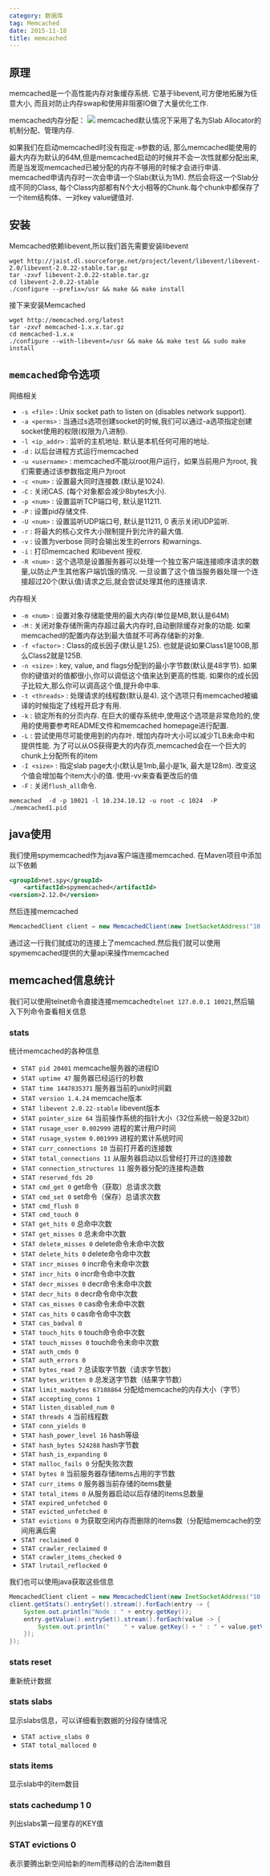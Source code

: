 ```yaml
---
category: 数据库
tag: Memcached
date: 2015-11-18
title: memcached
---
```

## 原理
memcached是一个高性能内存对象缓存系统. 它基于libevent,可方便地拓展为任意大小, 而且对防止内存swap和使用非阻塞IO做了大量优化工作.

memcached内存分配：
![](https://raw.githubusercontent.com/yu66/blog-website/images/memcached/20120314163538_438.png)
memcached默认情况下采用了名为Slab Allocator的机制分配、管理内存.

如果我们在启动memcached时没有指定`-m`参数的话, 那么memcached能使用的最大内存为默认的64M,但是memcached启动的时候并不会一次性就都分配出来,而是当发现memcached已被分配的内存不够用的时候才会进行申请. memcached申请内存时一次会申请一个Slab(默认为1M). 然后会将这一个Slab分成不同的Class, 每个Class内部都有N个大小相等的Chunk.每个chunk中都保存了一个item结构体、一对key value键值对.

## 安装
Memcached依赖libevent,所以我们首先需要安装libevent
```shell
wget http://jaist.dl.sourceforge.net/project/levent/libevent/libevent-2.0/libevent-2.0.22-stable.tar.gz
tar -zxvf libevent-2.0.22-stable.tar.gz
cd libevent-2.0.22-stable
./configure --prefix=/usr && make && make install
```
接下来安装Memcached
```shell
wget http://memcached.org/latest
tar -zxvf memcached-1.x.x.tar.gz
cd memcached-1.x.x
./configure --with-libevent=/usr && make && make test && sudo make install
```

## `memcached`命令选项

网络相关
* `-s <file>` : Unix socket path to listen on (disables network support).
* `-a <perms>` : 当通过s选项创建socket的时候,我们可以通过-a选项指定创建socket使用的权限(权限为八进制).
* `-l <ip_addr>` : 监听的主机地址. 默认是本机任何可用的地址.
* `-d` : 以后台进程方式运行memcached
* `-u <username>` : memcached不能以root用户运行，如果当前用户为root, 我们需要通过该参数指定用户为root
* `-c <num>` : 设置最大同时连接数.(默认是1024).
* `-C` : 关闭CAS. (每个对象都会减少8bytes大小).
* `-p <num>` : 设置监听TCP端口号, 默认是11211.
* `-P` : 设置pid存储文件.
* `-U <num>` : 设置监听UDP端口号, 默认是11211, 0 表示关闭UDP监听.
* `-r` : 将最大的核心文件大小限制提升到允许的最大值.
* `-v` : 设置为verbose 同时会输出发生的errors 和warnings.
* `-i` : 打印memcached 和libevent 授权.
* `-R <num>` : 这个选项是设置服务器可以处理一个独立客户端连接顺序请求的数量,以防止产生其他客户端饥饿的情况. 一旦设置了这个值当服务器处理一个连接超过20个(默认值)请求之后,就会尝试处理其他的连接请求.

内存相关
* `-m <num>` : 设置对象存储能使用的最大内存(单位是MB,默认是64M)
* `-M` : 关闭对象存储所需内存超过最大内存时,自动删除缓存对象的功能. 如果memcached的配置内存达到最大值就不可再存储新的对象.
* `-f <factor>` : Class的成长因子(默认是1.25). 也就是说如果Class1是100B,那么Class2就是125B.
* `-n <size>` : key, value, and flags分配到的最小字节数(默认是48字节). 如果你的键值对的值都很小,你可以调低这个值来达到更高的性能. 如果你的成长因子比较大,那么你可以调高这个值,提升命中率.
* `-t <threads>` : 处理请求的线程数(默认是4). 这个选项只有memcached被编译的时候指定了线程开启才有用.
* `-k` : 锁定所有的分页内存. 在巨大的缓存系统中,使用这个选项是非常危险的,使用的使用要参考README文件和memcached homepage进行配置.
* `-L` : 尝试使用尽可能使用到的内存叶. 增加内存叶大小可以减少TLB未命中和提供性能. 为了可以从OS获得更大的内存页,memcached会在一个巨大的chunk上分配所有的item
* `-I <size>` : 指定slab page大小(默认是1mb,最小是1k, 最大是128m). 改变这个值会增加每个item大小的值.  使用-vv来查看更改后的值
* `-F` : 关闭`flush_all`命令.

```shell
memcached  -d -p 10021 -l 10.234.10.12 -u root -c 1024  -P ./memcached1.pid
```

## java使用
我们使用spymemcached作为java客户端连接memcached. 在Maven项目中添加以下依赖
```xml
<groupId>net.spy</groupId>
	<artifactId>spymemcached</artifactId>
<version>2.12.0</version>
```
然后连接memcached
```java
MemcachedClient client = new MemcachedClient(new InetSocketAddress("10.234.10.12", 10021));
```
通过这一行我们就成功的连接上了memcached.然后我们就可以使用spymemcached提供的大量api来操作memcached

## memcached信息统计
我们可以使用telnet命令直接连接memcached`telnet 127.0.0.1 10021`,然后输入下列命令查看相关信息

### stats
统计memcached的各种信息
* `STAT pid 20401` memcache服务器的进程ID
* `STAT uptime 47`  服务器已经运行的秒数
* `STAT time 1447835371` 服务器当前的unix时间戳
* `STAT version 1.4.24`  memcache版本
* `STAT libevent 2.0.22-stable` libevent版本
* `STAT pointer_size 64` 当前操作系统的指针大小（32位系统一般是32bit）
* `STAT rusage_user 0.002999` 进程的累计用户时间
* `STAT rusage_system 0.001999` 进程的累计系统时间
* `STAT curr_connections 10` 当前打开着的连接数
* `STAT total_connections 11` 从服务器启动以后曾经打开过的连接数
* `STAT connection_structures 11` 服务器分配的连接构造数
* `STAT reserved_fds 20`
* `STAT cmd_get 0`  get命令（获取）总请求次数
* `STAT cmd_set 0`  set命令（保存）总请求次数
* `STAT cmd_flush 0`
* `STAT cmd_touch 0`
* `STAT get_hits 0`  总命中次数
* `STAT get_misses 0` 总未命中次数
* `STAT delete_misses 0` delete命令未命中次数
* `STAT delete_hits 0`  delete命令命中次数
* `STAT incr_misses 0`  incr命令未命中次数
* `STAT incr_hits 0`  incr命令命中次数
* `STAT decr_misses 0`  decr命令未命中次数
* `STAT decr_hits 0`  decr命令命中次数
* `STAT cas_misses 0`  cas命令未命中次数
* `STAT cas_hits 0`  cas命令命中次数
* `STAT cas_badval 0`
* `STAT touch_hits 0`  touch命令命中次数
* `STAT touch_misses 0`  touch命令未命中次数
* `STAT auth_cmds 0`
* `STAT auth_errors 0`
* `STAT bytes_read 7` 总读取字节数（请求字节数）
* `STAT bytes_written 0` 总发送字节数（结果字节数）
* `STAT limit_maxbytes 67108864`   分配给memcache的内存大小（字节）
* `STAT accepting_conns 1`
* `STAT listen_disabled_num 0`
* `STAT threads 4`     当前线程数
* `STAT conn_yields 0`
* `STAT hash_power_level 16`  hash等级
* `STAT hash_bytes 524288`  hash字节数
* `STAT hash_is_expanding 0`    
* `STAT malloc_fails 0`  分配失败次数
* `STAT bytes 0`   当前服务器存储items占用的字节数
* `STAT curr_items 0` 服务器当前存储的items数量
* `STAT total_items 0` 从服务器启动以后存储的items总数量
* `STAT expired_unfetched 0`
* `STAT evicted_unfetched 0`
* `STAT evictions 0` 为获取空闲内存而删除的items数（分配给memcache的空间用满后需
* `STAT reclaimed 0`
* `STAT crawler_reclaimed 0`
* `STAT crawler_items_checked 0`
* `STAT lrutail_reflocked 0`

我们也可以使用java获取这些信息
```java
MemcachedClient client = new MemcachedClient(new InetSocketAddress("10.234.10.12", 10021));
client.getStats().entrySet().stream().forEach(entry -> {
	System.out.println("Node : " + entry.getKey());
	entry.getValue().entrySet().stream().forEach(value -> {
		System.out.println("    " + value.getKey() + " : " + value.getValue());
	});
});
```

### stats reset
重新统计数据

### stats slabs
显示slabs信息，可以详细看到数据的分段存储情况
* `STAT active_slabs 0`
* `STAT total_malloced 0`

### stats items
显示slab中的item数目

### stats cachedump 1 0
列出slabs第一段里存的KEY值


### STAT evictions 0
表示要腾出新空间给新的item而移动的合法item数目
